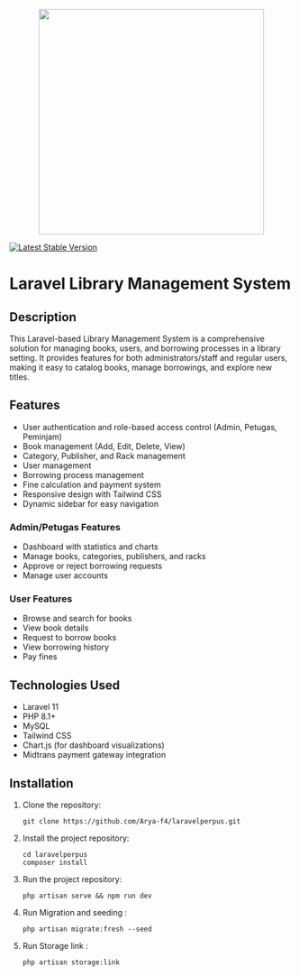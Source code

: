 <p align="center"><a href="https://laravel.com" target="_blank"></a>

<img src="https://github.com/user-attachments/assets/9dd28a75-d3bc-4042-941d-fa51f2644fd7" width=400>
    
</p>

<p align="center">

<a href="https://packagist.org/packages/laravel/framework"><img src="https://img.shields.io/packagist/v/laravel/framework" alt="Latest Stable Version"></a>
</p>

# Laravel Library Management System

## Description

This Laravel-based Library Management System is a comprehensive solution for managing books, users, and borrowing processes in a library setting. It provides features for both administrators/staff and regular users, making it easy to catalog books, manage borrowings, and explore new titles.

## Features

- User authentication and role-based access control (Admin, Petugas, Peminjam)
- Book management (Add, Edit, Delete, View)
- Category, Publisher, and Rack management
- User management
- Borrowing process management
- Fine calculation and payment system
- Responsive design with Tailwind CSS
- Dynamic sidebar for easy navigation

### Admin/Petugas Features
- Dashboard with statistics and charts
- Manage books, categories, publishers, and racks
- Approve or reject borrowing requests
- Manage user accounts

### User Features
- Browse and search for books
- View book details
- Request to borrow books
- View borrowing history
- Pay fines

## Technologies Used

- Laravel 11
- PHP 8.1+
- MySQL
- Tailwind CSS
- Chart.js (for dashboard visualizations)
- Midtrans payment gateway integration

## Installation

1. Clone the repository:
   ```shell
   git clone https://github.com/Arya-f4/laravelperpus.git
   ```
2. Install the project repository:
   ```
   cd laravelperpus
   composer install
   ```
3. Run the project repository:
   ```
   php artisan serve && npm run dev
   ```
4. Run Migration and seeding :
   ```
   php artisan migrate:fresh --seed
   ```
5. Run Storage link :
   ```
   php artisan storage:link
   ```
    
